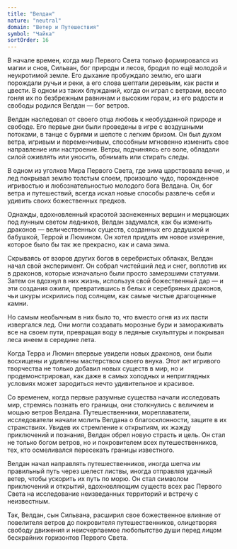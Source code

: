 ```yaml
---
title: "Велдан"
nature: "neutral"
domain: "Ветер и Путешествия"
symbol: "Чайка"
sortOrder: 16
---
```


В начале времен, когда мир Первого Света только формировался из
магии и снов, Сильван, бог природы и лесов, бродил по ещё молодой и
неукротимой земле. Его дыхание пробуждало землю, его шаги
порождали ручьи и реки, а его слова шептали деревьям, как расти и
цвести. В одном из таких блужданий, когда он играл с ветрами, весело
гоняя их по безбрежным равнинам и высоким горам, из его радости и
свободы родился Велдан — бог ветров.

Велдан наследовал от своего отца любовь к необузданной природе и
свободе. Его первые дни были проведены в игре с воздушными
потоками, в танце с бурями и шепоте с легким бризом. Он был духом
ветра, игривым и переменчивым, способным мгновенно изменить свое
направление или настроение. Ветры, подчиняясь его воле, обладали
силой оживлять или уносить, обнимать или стирать следы.

В одном из уголков Мира Первого Света, где зима царствовала вечно, и
лед покрывал землю толстым слоем, произошло чудо, порожденное
игривостью и любознательностью молодого бога Велдана. Он, бог ветра
и путешествий, всегда искал новые способы развлечь себя и удивить
своих божественных предков.

Однажды, вдохновленный красотой заснеженных вершин и
мерцающих под лунным светом ледников, Велдан задумался, как бы
изменить драконов — величественных существ, созданных его
дедушкой и бабушкой, Террой и Люмином. Он хотел придать им новое
измерение, которое было бы так же прекрасно, как и сама зима.

Скрываясь от взоров других богов в серебристых облаках, Велдан
начал свой эксперимент. Он собрал чистейший лед и снег, воплотив их
в драконов, которые изначально были просто замерзшими статуями.
Затем он вдохнул в них жизнь, используя свой божественный дар — и
эти создания ожили, превратившись в белых и серебряных драконов,
чьи шкуры искрились под солнцем, как самые чистые драгоценные
камни.

Но самым необычным в них было то, что вместо огня из их пасти
извергался лед. Они могли создавать морозные бури и замораживать
все на своем пути, превращая воду в ледяные скульптуры и покрывая
леса инеем в середине лета.

Когда Терра и Люмин впервые увидели новых драконов, они были
восхищены и удивлены мастерством своего внука. Этот акт игривого
творчества не только добавил новых существ в мир, но и
продемонстрировал, как даже в самых холодных и неприглядных
условиях может зародиться нечто удивительное и красивое.

Со временем, когда первые разумные существа начали исследовать
мир, стремясь познать его границы, они столкнулись с величием и
мощью ветров Велдана. Путешественники, мореплаватели,
исследователи начали молить Велдана о благосклонности, защите в их
странствиях. Увидев их стремление к открытиям, их жажду
приключений и познания, Велдан обрел новую страсть и цель. Он стал
не только богом ветров, но и покровителем всех путешественников, тех,
кто осмеливался пересекать границы известного.

Велдан начал направлять путешественников, иногда шепча им
правильный путь через шелест листвы, иногда отправляя удачный
ветер, чтобы ускорить их путь по морю. Он стал символом приключений
и открытий, вдохновляющим существ всех рас Первого Света на
исследование неизведанных территорий и встречу с неизвестным.

Так, Велдан, сын Сильвана, расширил свое божественное влияние от
повелителя ветров до покровителя путешественников, олицетворяя
свободу движения и неисчерпаемое любопытство души перед лицом
бескрайних горизонтов Первого Света.
